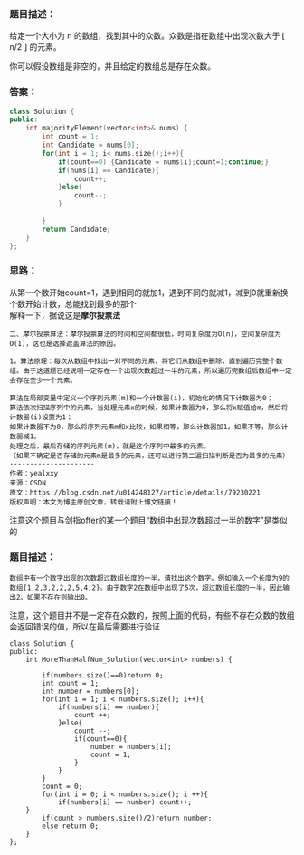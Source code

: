 ### 题目描述：
给定一个大小为 n 的数组，找到其中的众数。众数是指在数组中出现次数大于 ⌊ n/2 ⌋ 的元素。<br />

你可以假设数组是非空的，并且给定的数组总是存在众数。<br />
### 答案：
```C++
class Solution {
public:
    int majorityElement(vector<int>& nums) {
        int count = 1;
        int Candidate = nums[0];
        for(int i = 1; i< nums.size();i++){
            if(count==0) {Candidate = nums[i];count=1;continue;}
            if(nums[i] == Candidate){
                count++;
            }else{
                count--;
            }
            
        }
        return Candidate;
    }
};
```
### 思路：
从第一个数开始count=1，遇到相同的就加1，遇到不同的就减1，减到0就重新换个数开始计数，总能找到最多的那个<br />
解释一下，据说这是**摩尔投票法**<br />
```
二、摩尔投票算法：摩尔投票算法的时间和空间都很低，时间复杂度为O(n)，空间复杂度为O(1)，这也是选择遮盖算法的原因。

1，算法原理：每次从数组中找出一对不同的元素，将它们从数组中删除，直到遍历完整个数组。由于这道题已经说明一定存在一个出现次数超过一半的元素，所以遍历完数组后数组中一定会存在至少一个元素。

算法在局部变量中定义一个序列元素(m)和一个计数器(i)，初始化的情况下计数器为0；
算法依次扫描序列中的元素，当处理元素x的时候，如果计数器为0，那么将x赋值给m，然后将计数器(i)设置为1；
如果计数器不为0，那么将序列元素m和x比较，如果相等，那么计数器加1，如果不等，那么计数器减1。
处理之后，最后存储的序列元素(m)，就是这个序列中最多的元素。 
（如果不确定是否存储的元素m是最多的元素，还可以进行第二遍扫描判断是否为最多的元素）
--------------------- 
作者：yealxxy 
来源：CSDN 
原文：https://blog.csdn.net/u014248127/article/details/79230221 
版权声明：本文为博主原创文章，转载请附上博文链接！
```
注意这个题目与剑指offer的某一个题目“数组中出现次数超过一半的数字”是类似的<br />
### 题目描述：
```
数组中有一个数字出现的次数超过数组长度的一半，请找出这个数字。例如输入一个长度为9的数组{1,2,3,2,2,2,5,4,2}。由于数字2在数组中出现了5次，超过数组长度的一半，因此输出2。如果不存在则输出0。
```
注意，这个题目并不是一定存在众数的，按照上面的代码，有些不存在众数的数组会返回错误的值，所以在最后需要进行验证<br />
```
class Solution {
public:
    int MoreThanHalfNum_Solution(vector<int> numbers) {
        
        if(numbers.size()==0)return 0;
        int count = 1;
        int number = numbers[0];
        for(int i = 1; i < numbers.size(); i++){
            if(numbers[i] == number){
                count ++;
            }else{
                count --;
                if(count==0){
                    number = numbers[i];
                    count = 1;
                }
            }
        }
        count = 0;
        for(int i = 0; i < numbers.size(); i ++){
            if(numbers[i] == number) count++;
    }
        if(count > numbers.size()/2)return number;
        else return 0;
    }
};
```
